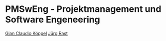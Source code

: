 # PMSwEng - Projektmanagement und Software Engeneering

[Gian Claudio Köppel](https://github.com/gckoeppel)
[Jürg Rast](https://github.com/jrast)